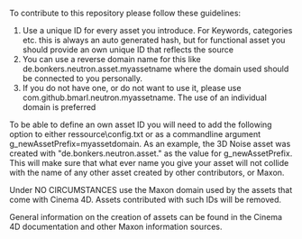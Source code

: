 To contribute to this repository please follow these guidelines:

1. Use a unique ID for every asset you introduce. For Keywords, categories etc. this is always an auto generated hash, but for functional asset you should provide an own unique ID that reflects the source
2. You can use a reverse domain name for this like de.bonkers.neutron.asset.myassetname where the domain used should be connected to you personally. 
3. If you do not have one, or do not want to use it, please use com.github.bmarl.neutron.myassetname. The use of an individual domain is preferred

To be able to define an own asset ID you will need to add the following option to either ressource\config.txt or as a commandline argument g_newAssetPrefix=myassetdomain.
As an example, the 3D Noise asset was created with "de.bonkers.neutron.asset." as the value for g_newAssetPrefix. 
This will make sure that what ever name you give your asset will not collide with the name of any other asset created by other contributors, or Maxon.

Under NO CIRCUMSTANCES use the Maxon domain used by the assets that come with Cinema 4D. Assets contributed with such IDs will be removed.

General information on the creation of assets can be found in the Cinema 4D documentation and other Maxon information sources. 
